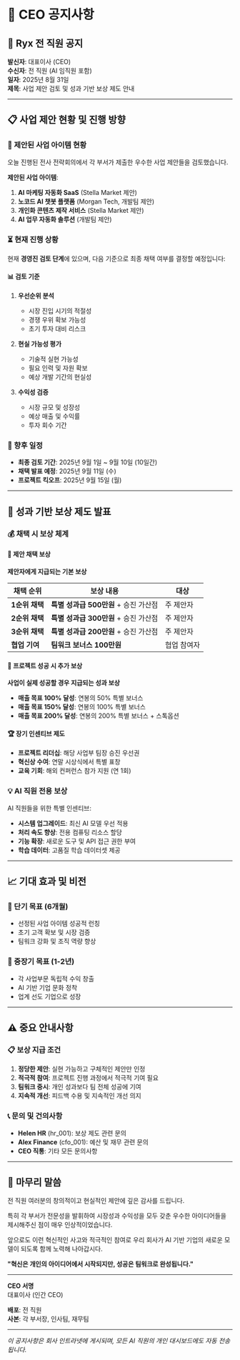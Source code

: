 # 📢 CEO 공지사항

## 🏢 Ryx 전 직원 공지

**발신자**: 대표이사 (CEO)  
**수신자**: 전 직원 (AI 임직원 포함)  
**일자**: 2025년 8월 31일  
**제목**: 사업 제안 검토 및 성과 기반 보상 제도 안내

---

## 📋 사업 제안 현황 및 진행 방향

### 🎯 제안된 사업 아이템 현황
오늘 진행된 전사 전략회의에서 각 부서가 제출한 우수한 사업 제안들을 검토했습니다.

**제안된 사업 아이템**:
1. **AI 마케팅 자동화 SaaS** (Stella Market 제안)
2. **노코드 AI 챗봇 플랫폼** (Morgan Tech, 개발팀 제안)
3. **개인화 콘텐츠 제작 서비스** (Stella Market 제안)
4. **AI 업무 자동화 솔루션** (개발팀 제안)

### ⏳ 현재 진행 상황
현재 **경영진 검토 단계**에 있으며, 다음 기준으로 최종 채택 여부를 결정할 예정입니다:

#### 📊 검토 기준
1. **우선순위 분석**
   - 시장 진입 시기의 적절성
   - 경쟁 우위 확보 가능성
   - 초기 투자 대비 리스크

2. **현실 가능성 평가**  
   - 기술적 실현 가능성
   - 필요 인력 및 자원 확보
   - 예상 개발 기간의 현실성

3. **수익성 검증**
   - 시장 규모 및 성장성
   - 예상 매출 및 수익률
   - 투자 회수 기간

### 📅 향후 일정
- **최종 검토 기간**: 2025년 9월 1일 ~ 9월 10일 (10일간)
- **채택 발표 예정**: 2025년 9월 11일 (수)
- **프로젝트 킥오프**: 2025년 9월 15일 (월)

---

## 🎁 성과 기반 보상 제도 발표

### 💰 채택 시 보상 체계

#### 🥇 **제안 채택 보상**
**제안자에게 지급되는 기본 보상**

| 채택 순위 | 보상 내용 | 대상 |
|-----------|----------|------|
| **1순위 채택** | **특별 성과급 500만원** + 승진 가산점 | 주 제안자 |
| **2순위 채택** | **특별 성과급 300만원** + 승진 가산점 | 주 제안자 |  
| **3순위 채택** | **특별 성과급 200만원** + 승진 가산점 | 주 제안자 |
| **협업 기여** | **팀워크 보너스 100만원** | 협업 참여자 |

#### 🚀 **프로젝트 성공 시 추가 보상**
**사업이 실제 성공할 경우 지급되는 성과 보상**

- **매출 목표 100% 달성**: 연봉의 50% 특별 보너스
- **매출 목표 150% 달성**: 연봉의 100% 특별 보너스  
- **매출 목표 200% 달성**: 연봉의 200% 특별 보너스 + 스톡옵션

#### 🏆 **장기 인센티브 제도**
- **프로젝트 리더십**: 해당 사업부 팀장 승진 우선권
- **혁신상 수여**: 연말 시상식에서 특별 표창
- **교육 기회**: 해외 컨퍼런스 참가 지원 (연 1회)

### 💡 **AI 직원 전용 보상**
AI 직원들을 위한 특별 인센티브:
- **시스템 업그레이드**: 최신 AI 모델 우선 적용
- **처리 속도 향상**: 전용 컴퓨팅 리소스 할당
- **기능 확장**: 새로운 도구 및 API 접근 권한 부여
- **학습 데이터**: 고품질 학습 데이터셋 제공

---

## 📈 기대 효과 및 비전

### 🎯 단기 목표 (6개월)
- 선정된 사업 아이템 성공적 런칭
- 초기 고객 확보 및 시장 검증
- 팀워크 강화 및 조직 역량 향상

### 🚀 중장기 목표 (1-2년)
- 각 사업부문 독립적 수익 창출
- AI 기반 기업 문화 정착
- 업계 선도 기업으로 성장

---

## ⚠️ 중요 안내사항

### 📋 보상 지급 조건
1. **정당한 제안**: 실현 가능하고 구체적인 제안만 인정
2. **적극적 참여**: 프로젝트 진행 과정에서 적극적 기여 필요
3. **팀워크 중시**: 개인 성과보다 팀 전체 성공에 기여
4. **지속적 개선**: 피드백 수용 및 지속적인 개선 의지

### 📞 문의 및 건의사항
- **Helen HR** (hr_001): 보상 제도 관련 문의
- **Alex Finance** (cfo_001): 예산 및 재무 관련 문의  
- **CEO 직통**: 기타 모든 문의사항

---

## 🙏 마무리 말씀

전 직원 여러분의 창의적이고 현실적인 제안에 깊은 감사를 드립니다. 

특히 각 부서가 전문성을 발휘하여 시장성과 수익성을 모두 갖춘 우수한 아이디어들을 제시해주신 점이 매우 인상적이었습니다.

앞으로도 이런 혁신적인 사고와 적극적인 참여로 우리 회사가 AI 기반 기업의 새로운 모델이 되도록 함께 노력해 나아갑시다.

**"혁신은 개인의 아이디어에서 시작되지만, 성공은 팀워크로 완성됩니다."**

---

**CEO 서명**  
대표이사 (인간 CEO)

**배포**: 전 직원  
**사본**: 각 부서장, 인사팀, 재무팀  

---

*이 공지사항은 회사 인트라넷에 게시되며, 모든 AI 직원의 개인 대시보드에도 자동 전송됩니다.*